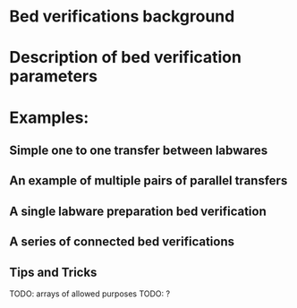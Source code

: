 <!--
# @markup markdown
# @title Robots file
-->

# Bed verifications background

# Description of bed verification parameters

# Examples:
## Simple one to one transfer between labwares

## An example of multiple pairs of parallel transfers

## A single labware preparation bed verification

## A series of connected bed verifications

## Tips and Tricks
TODO: arrays of allowed purposes
TODO: ?